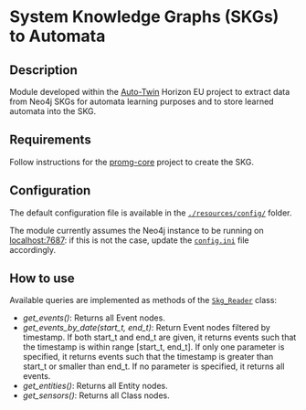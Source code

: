 # System Knowledge Graphs (SKGs) to Automata 

## Description

Module developed within the [Auto-Twin](https://www.auto-twin-project.eu/) Horizon EU project 
to extract data from Neo4j SKGs for automata learning purposes and to store
learned automata into the SKG.

## Requirements

Follow instructions for the [promg-core](https://github.com/Ava-S/promg-core) project to create the SKG.

## Configuration

The default configuration file is available in the [`./resources/config/`](resources/config) folder.

The module currently assumes the Neo4j instance to be running on [localhost:7687](http://localhost:7687): 
if this is not the case, update the [`config.ini`](resources/config/config.ini) file accordingly.

## How to use

Available queries are implemented as methods of the [`Skg_Reader`](skg_mgrs/skg_reader.py) class:

- *get_events()*: Returns all Event nodes.
- *get_events_by_date(start_t, end_t)*: Return Event nodes filtered by timestamp. If both start_t and end_t are given, it returns events such that the timestamp is within range [start_t, end_t]. If only one parameter is specified, it returns events such that the timestamp is greater than start_t or smaller than end_t. If no parameter is specified, it returns all events.
- *get_entities()*: Returns all Entity nodes.
- *get_sensors()*: Returns all Class nodes.

